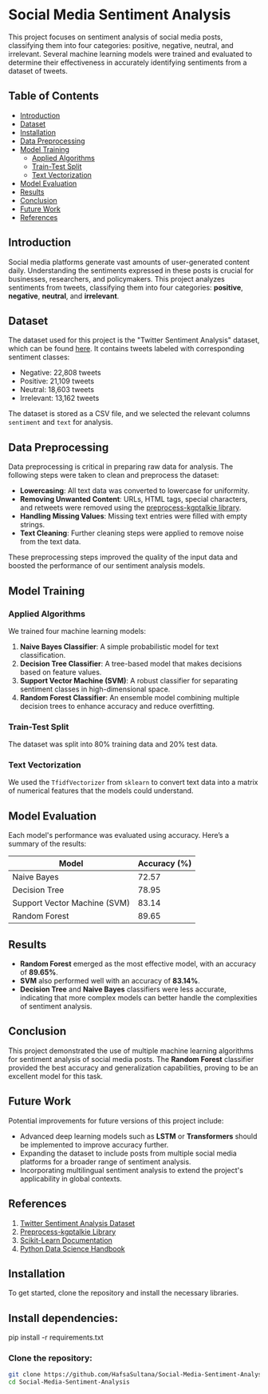 # Social Media Sentiment Analysis

This project focuses on sentiment analysis of social media posts, classifying them into four categories: positive, negative, neutral, and irrelevant. Several machine learning models were trained and evaluated to determine their effectiveness in accurately identifying sentiments from a dataset of tweets.

## Table of Contents
- [Introduction](#introduction)
- [Dataset](#dataset)
- [Installation](#installation)
- [Data Preprocessing](#data-preprocessing)
- [Model Training](#model-training)
  - [Applied Algorithms](#applied-algorithms)
  - [Train-Test Split](#train-test-split)
  - [Text Vectorization](#text-vectorization)
- [Model Evaluation](#model-evaluation)
- [Results](#results)
- [Conclusion](#conclusion)
- [Future Work](#future-work)
- [References](#references)

## Introduction
Social media platforms generate vast amounts of user-generated content daily. Understanding the sentiments expressed in these posts is crucial for businesses, researchers, and policymakers. This project analyzes sentiments from tweets, classifying them into four categories: **positive**, **negative**, **neutral**, and **irrelevant**.

## Dataset
The dataset used for this project is the "Twitter Sentiment Analysis" dataset, which can be found [here](https://raw.githubusercontent.com/laxmimerit/All-CSV-ML-Data-Files-Download/master/twitter_sentiment.csv). It contains tweets labeled with corresponding sentiment classes:

- Negative: 22,808 tweets
- Positive: 21,109 tweets
- Neutral: 18,603 tweets
- Irrelevant: 13,162 tweets

The dataset is stored as a CSV file, and we selected the relevant columns `sentiment` and `text` for analysis.

## Data Preprocessing
Data preprocessing is critical in preparing raw data for analysis. The following steps were taken to clean and preprocess the dataset:

- **Lowercasing**: All text data was converted to lowercase for uniformity.
- **Removing Unwanted Content**: URLs, HTML tags, special characters, and retweets were removed using the [preprocess-kgptalkie library](https://github.com/laxmimerit/preprocess_kgptalkie).
- **Handling Missing Values**: Missing text entries were filled with empty strings.
- **Text Cleaning**: Further cleaning steps were applied to remove noise from the text data.

These preprocessing steps improved the quality of the input data and boosted the performance of our sentiment analysis models.

## Model Training

### Applied Algorithms
We trained four machine learning models:
1. **Naive Bayes Classifier**: A simple probabilistic model for text classification.
2. **Decision Tree Classifier**: A tree-based model that makes decisions based on feature values.
3. **Support Vector Machine (SVM)**: A robust classifier for separating sentiment classes in high-dimensional space.
4. **Random Forest Classifier**: An ensemble model combining multiple decision trees to enhance accuracy and reduce overfitting.

### Train-Test Split
The dataset was split into 80% training data and 20% test data.

### Text Vectorization
We used the `TfidfVectorizer` from `sklearn` to convert text data into a matrix of numerical features that the models could understand.

## Model Evaluation
Each model's performance was evaluated using accuracy. Here’s a summary of the results:

| Model                | Accuracy (%) |
|----------------------|--------------|
| Naive Bayes           | 72.57        |
| Decision Tree         | 78.95        |
| Support Vector Machine (SVM) | 83.14        |
| Random Forest         | 89.65        |

## Results
- **Random Forest** emerged as the most effective model, with an accuracy of **89.65%**.
- **SVM** also performed well with an accuracy of **83.14%**.
- **Decision Tree** and **Naive Bayes** classifiers were less accurate, indicating that more complex models can better handle the complexities of sentiment analysis.

## Conclusion
This project demonstrated the use of multiple machine learning algorithms for sentiment analysis of social media posts. The **Random Forest** classifier provided the best accuracy and generalization capabilities, proving to be an excellent model for this task.

## Future Work
Potential improvements for future versions of this project include:
- Advanced deep learning models such as **LSTM** or **Transformers** should be implemented to improve accuracy further.
- Expanding the dataset to include posts from multiple social media platforms for a broader range of sentiment analysis.
- Incorporating multilingual sentiment analysis to extend the project's applicability in global contexts.

## References
1. [Twitter Sentiment Analysis Dataset](https://raw.githubusercontent.com/laxmimerit/All-CSV-ML-Data-Files-Download/master/twitter_sentiment.csv)
2. [Preprocess-kgptalkie Library](https://github.com/laxmimerit/preprocess_kgptalkie)
3. [Scikit-Learn Documentation](https://scikit-learn.org/stable/supervised_learning.html)
4. [Python Data Science Handbook](https://jakevdp.github.io/PythonDataScienceHandbook/)


## Installation
To get started, clone the repository and install the necessary libraries.

## Install dependencies:
pip install -r requirements.txt

### Clone the repository:
```bash
git clone https://github.com/HafsaSultana/Social-Media-Sentiment-Analysis.git
cd Social-Media-Sentiment-Analysis


